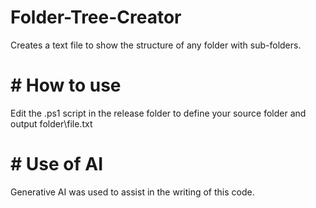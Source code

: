 # Folder-Tree-Creator
 Creates a text file to show the structure of any folder with sub-folders.

# # How to use
Edit the .ps1 script in the release folder to define your source folder and output folder\file.txt

# # Use of AI
Generative AI was used to assist in the writing of this code.